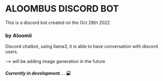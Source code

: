 # ALOOMBUS DISCORD BOT

This is a discord bot created on the Oct 28th 2022

### by Aloomii

Discord chatbot, using llama3, it is able to have conversation with discord users.

--> will be adding image generation in the future


##### Currently in development. . .💻
